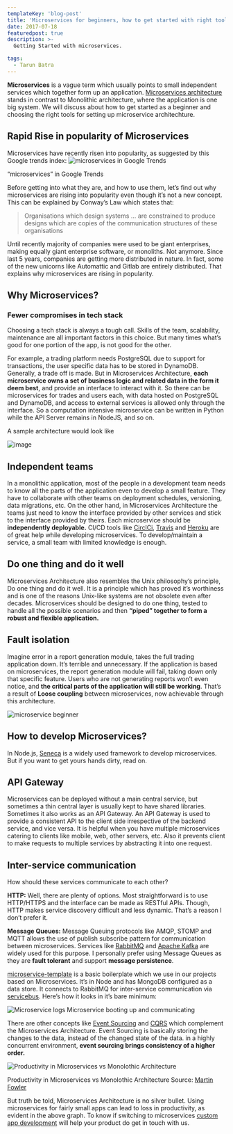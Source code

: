 ```yaml
---
templateKey: 'blog-post'
title: 'Microservices for beginners, how to get started with right tools'
date: 2017-07-18
featuredpost: true
description: >-
  Getting Started with microservices.

tags:
  - Tarun Batra
---
```


__Microservices__ is a vague term which usually points to small independent services which together form up an application. [Microservices architecture](https://martinfowler.com/articles/microservices.html) stands in contrast to Monolithic architecture, where the application is one big system. We will discuss about how to get started as a beginner and choosing the right tools for setting up microservice architechture.

## Rapid Rise in popularity of Microservices
Microservices have recently risen into popularity, as suggested by this Google trends index:
![microservices in Google Trends](/img/Screen-Shot-2017-07-14-at-11.53.15-e1500013748185-768x303.png)

“microservices” in Google Trends

Before getting into what they are, and how to use them, let’s find out why microservices are rising into popularity even though it’s not a new concept. This can be explained by Conway’s Law which states that:

> Organisations which design systems … are constrained to produce designs which are copies of the communication structures of these organisations

Until recently majority of companies were used to be giant enterprises, making equally giant enterprise software, or monoliths. Not anymore. Since last 5 years, companies are getting more distributed in nature. In fact, some of the new unicorns like Automattic and Gitlab are entirely distributed. That explains why microservices are rising in popularity.

## Why Microservices?
### Fewer compromises in tech stack
Choosing a tech stack is always a tough call. Skills of the team, scalability, maintenance are all important factors in this choice. But many times what’s good for one portion of the app, is not good for the other.

For example, a trading platform needs PostgreSQL due to support for transactions, the user specific data has to be stored in DynamoDB. Generally, a trade off is made. But in Microservices Architecture, __each microservice owns a set of business logic and related data in the form it deem best__, and provide an interface to interact with it. So there can be microservices for trades and users each, with data hosted on PostgreSQL and DynamoDB, and access to external services is allowed only through the interface. So a computation intensive microservice can be written in Python while the API Server remains in NodeJS, and so on.

A sample architecture would look like

![image](/img/microservices-beginner-2-768x576.jpg)

## Independent teams
In a monolithic application, most of the people in a development team needs to know all the parts of the application even to develop a small feature. They have to collaborate with other teams on deployment schedules, versioning, data migrations, etc. On the other hand, in Microservices Architecture the teams just need to know the interface provided by other services and stick to the interface provided by theirs. Each microservice should be __independently deployable.__ CI/CD tools like [CirclCi](https://circleci.com/), [Travis](https://travis-ci.org/) and [Heroku](https://www.heroku.com/) are of great help while developing microservices. To develop/maintain a service, a small team with limited knowledge is enough.

## Do one thing and do it well
Microservices Architecture also resembles the Unix philosophy’s principle, Do one thing and do it well. It is a principle which has proved it’s worthiness and is one of the reasons Unix-like systems are not obsolete even after decades. Microservices should be designed to do one thing, tested to handle all the possible scenarios and then __“piped” together to form a robust and flexible application.__

## Fault isolation
Imagine error in a report generation module, takes the full trading application down. It’s terrible and unnecessary. If the application is based on microservices, the report generation module will fail, taking down only that specific feature. Users who are not generating reports won’t even notice, and __the critical parts of the application will still be working__. That’s a result of __Loose coupling__ between microservices, now achievable through this architecture.

![microservice beginner](/img/microservice-beginner-1-768x576.jpg)

## How to develop Microservices?
In Node.js, [Seneca](http://senecajs.org/) is a widely used framework to develop microservices. But if you want to get yours hands dirty, read on.

## API Gateway
Microservices can be deployed without a main central service, but sometimes a thin central layer is usually kept to have shared libraries. Sometimes it also works as an API Gateway.
An API Gateway is used to provide a consistent API to the client side irrespective of the backend service, and vice versa. It is helpful when you have multiple microservices catering to clients like mobile, web, other servers, etc. Also it prevents client to make requests to multiple services by abstracting it into one request.

## Inter-service communication
How should these services communicate to each other?

__HTTP:__ Well, there are plenty of options. Most straightforward is to use HTTP/HTTPS and the interface can be made as RESTful APIs. Though, HTTP makes service discovery difficult and less dynamic. That’s a reason I don’t prefer it.

__Message Queues:__ Message Queuing protocols like AMQP, STOMP and MQTT allows the use of publish subscribe pattern for communication between microservices. Services like [RabbitMQ](https://www.rabbitmq.com/) and [Apache Kafka](https://kafka.apache.org/) are widely used for this purpose. I personally prefer using Message Queues as they are __fault tolerant__ and support __message persistence__.
 

[microservice-template](https://github.com/Codebrahma/microservice-template) is a basic boilerplate which we use in our projects based on Microservices. It’s in Node and has MongoDB configured as a data store. It connects to RabbitMQ for inter-service communication via[ servicebus](https://www.npmjs.com/package/servicebus). Here’s how it looks in it’s bare minimum:

![Microservice logs](/img/Screen-Shot-2017-07-13-at-19.21.56-768x194.png)
Microservice booting up and communicating

There are other concepts like [Event Sourcing](https://martinfowler.com/eaaDev/EventSourcing.html) and [CQRS](https://martinfowler.com/bliki/CQRS.html) which complement the Microservices Architecture. Event Sourcing is basically storing the changes to the data, instead of the changed state of the data. in a highly concurrent environment, __event sourcing brings consistency of a higher order.__

![Productivity in Microservices vs Monolothic Architecture](/img/productivity.png)

Productivity in Microservices vs Monolothic Architecture Source: [Martin Fowler](https://martinfowler.com/bliki/MicroservicePremium.html)

But truth be told, Microservices Architecture is no silver bullet. Using microservices for fairly small apps can lead to loss in productivity, as evident in the above graph. To know if switching to microservices [custom app development](https://codebrahma.com/custom-software-development-company/) will help your product do get in touch with us.